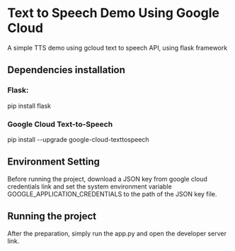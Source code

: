 # Text to Speech Demo Using Google Cloud
A simple TTS demo using gcloud text to speech API, using flask framework

## Dependencies installation
### Flask:
pip install flask

### Google Cloud Text-to-Speech
pip install --upgrade google-cloud-texttospeech

## Environment Setting
Before running the project, download a JSON key from google cloud credentials link and set the system environment variable GOOGLE_APPLICATION_CREDENTIALS to the path of the JSON key file.

## Running the project
After the preparation, simply run the app.py and open the developer server link.
